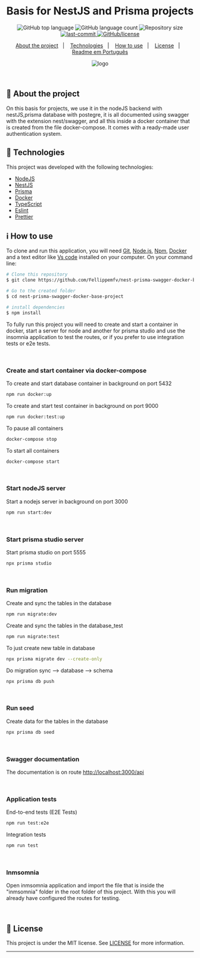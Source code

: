 <!-- /* cSpell:disable */
/* spell-checker: disable */
/* spellchecker: disable */ -->
<h1 align="center">Basis for NestJS and Prisma projects </h1>

<p align="center">
  <img alt="GitHub top language" src="https://img.shields.io/github/languages/top/Fellippemfv/nest-prisma-swagger-docker-base-project">

  <img alt="GitHub language count" src="https://img.shields.io/github/languages/count/Fellippemfv/nest-prisma-swagger-docker-base-project?color=red">

  <img alt="Repository size" src="https://img.shields.io/github/repo-size/Fellippemfv/nest-prisma-swagger-docker-base-project?color=yellow">
  
  <a href="https://github.com/Fellippemfv/nest-prisma-swagger-docker-base-project/commits/master">
   <img alt="last-commit" src="https://img.shields.io/github/last-commit/Fellippemfv/nest-prisma-swagger-docker-base-project">
  </a>

  <a href="https://github.com/Fellippemfv/nest-prisma-swagger-docker-base-project/blob/master/LICENSE.md">
   <img alt="GitHub/license" src="https://img.shields.io/github/license/Fellippemfv/nest-prisma-swagger-docker-base-project">
  </a>
</p>

<p align="center">
  <a href="#round_pushpin-about-the-project">About the project</a>&nbsp;&nbsp;&nbsp;|&nbsp;&nbsp;&nbsp;
  <a href="#rocket-technologies">Technologies</a>&nbsp;&nbsp;&nbsp;|&nbsp;&nbsp;&nbsp;
  <a href="#information_source-how-to-use">How to use</a>&nbsp;&nbsp;&nbsp;|&nbsp;&nbsp;&nbsp;
  <a href="#memo-license">License</a>&nbsp;&nbsp;&nbsp;|&nbsp;&nbsp;&nbsp;
  <a href="/docs/readme_pt-BR.md">Readme em Português</a>
</p>

<p align="center">
  <img alt="logo" title="logo" src="https://user-images.githubusercontent.com/67835741/200043624-cfa0a999-6a95-482c-ab68-7e546a02282e.png" />
</p>

<br>

## :round_pushpin: About the project

On this basis for projects, we use it in the nodeJS backend with nestJS,prisma database with postegre, it is all documented using swagger with the extension nest/swagger, and all this inside a docker container that is created from the file docker-compose. It comes with a ready-made user authentication system.

## :rocket: Technologies

This project was developed with the following technologies:

- [NodeJS](https://nodejs.org/en/)
- [NestJS](https://nestjs.com)
- [Prisma](https://www.prisma.io)
- [Docker](https://www.docker.com)
- [TypeScript](https://www.typescriptlang.org)
- [Eslint](https://eslint.org)
- [Prettier](https://prettier.io)

## :information_source: How to use

To clone and run this application, you will need [Git](https://git-scm.com), [Node.js](https://nodejs.org/en/), [Npm](https://www.npmjs.com/), [Docker](https://www.docker.com) and a text editor like [Vs code](https://code.visualstudio.com/) installed on your computer. On your command line:

```bash
# Clone this repository
$ git clone https://github.com/Fellippemfv/nest-prisma-swagger-docker-base-project

# Go to the created folder
$ cd nest-prisma-swagger-docker-base-project

# install dependencies
$ npm install
```

To fully run this project you will need to create and start a container in docker, start a server for node and another for prisma studio and use the insomnia application to test the routes, or if you prefer to use integration tests or e2e tests.

<br>

### Create and start container via docker-compose

To create and start database container in background on port 5432

```bash
npm run docker:up
```

To create and start test container in background on port 9000

```bash
npm run docker:test:up
```

To pause all containers

```bash
docker-compose stop
```

To start all containers

```bash
docker-compose start
```

<br>

### Start nodeJS server

Start a nodejs server in background on port 3000

```bash
npm run start:dev
```

<br>

### Start prisma studio server

Start prisma studio on port 5555

```bash
npx prisma studio
```

<br>

### Run migration

Create and sync the tables in the database

```bash
npm run migrate:dev
```

Create and sync the tables in the database_test

```bash
npm run migrate:test
```

To just create new table in database

```bash
npx prisma migrate dev --create-only
```

Do migration sync --> database --> schema

```bash
npx prisma db push
```

<br>

### Run seed

Create data for the tables in the database

```bash
npx prisma db seed
```

<br>

### Swagger documentation

The documentation is on route <http://localhost:3000/api>

<br>

### Application tests

End-to-end tests (E2E Tests)

```bash
npm run test:e2e
```

Integration tests

```bash
npm run test
```

<br>

### Inmsomnia

Open inmsomnia application and import the file that is inside the "inmsomnia" folder in the root folder of this project. With this you will already have configured the routes for testing.

<br>

## :memo: License

This project is under the MIT license. See [LICENSE](https://github.com/Fellippemfv/nest-prisma-project-concepts/blob/master/LICENSE.md) for more information.

---
